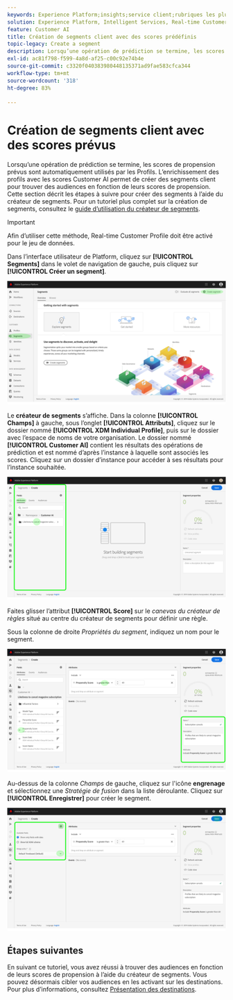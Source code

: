 ```yaml
---
keywords: Experience Platform;insights;service client;rubriques les plus consultées;segments d’assistance client
solution: Experience Platform, Intelligent Services, Real-time Customer Data Platform
feature: Customer AI
title: Création de segments client avec des scores prédéfinis
topic-legacy: Create a segment
description: Lorsqu’une opération de prédiction se termine, les scores de propension prévus sont automatiquement utilisés par les Profils. L’enrichissement des profils avec les scores Customer AI permet de créer des segments client pour trouver des audiences en fonction de leurs scores de propension. Cette section décrit les étapes à suivre pour créer des segments à l’aide du créateur de segments.
exl-id: ac81f798-f599-4a8d-af25-c00c92e74b4e
source-git-commit: c3320f040383980448135371ad9fae583cfca344
workflow-type: tm+mt
source-wordcount: '318'
ht-degree: 83%

---
```


# Création de segments client avec des scores prévus

Lorsqu’une opération de prédiction se termine, les scores de propension prévus sont automatiquement utilisés par les Profils. L’enrichissement des profils avec les scores Customer AI permet de créer des segments client pour trouver des audiences en fonction de leurs scores de propension. Cette section décrit les étapes à suivre pour créer des segments à l’aide du créateur de segments. Pour un tutoriel plus complet sur la création de segments, consultez le [guide d’utilisation du créateur de segments](../../../segmentation/ui/segment-builder.md).

>[!IMPORTANT]
>
>Afin d’utiliser cette méthode, Real-time Customer Profile doit être activé pour le jeu de données.

Dans l’interface utilisateur de Platform, cliquez sur **[!UICONTROL Segments]** dans le volet de navigation de gauche, puis cliquez sur **[!UICONTROL Créer un segment]**.

![](../images/user-guide/segments.png)

Le **créateur de segments** s’affiche. Dans la colonne **[!UICONTROL Champs]** à gauche, sous l’onglet **[!UICONTROL Attributs]**, cliquez sur le dossier nommé **[!UICONTROL XDM Individual Profile]**, puis sur le dossier avec l’espace de noms de votre organisation. Le dossier nommé **[!UICONTROL Customer AI]** contient les résultats des opérations de prédiction et est nommé d’après l’instance à laquelle sont associés les scores. Cliquez sur un dossier d’instance pour accéder à ses résultats pour l’instance souhaitée.

![](../images/user-guide/results.png)

Faites glisser l’attribut **[!UICONTROL Score]** sur le *canevas du créateur de règles* situé au centre du créateur de segments pour définir une règle.

Sous la colonne de droite *Propriétés du segment*, indiquez un nom pour le segment.

![](../images/user-guide/properties.png)

Au-dessus de la colonne *Champs* de gauche, cliquez sur l&#39;icône **engrenage** et sélectionnez une *Stratégie de fusion* dans la liste déroulante. Cliquez sur **[!UICONTROL Enregistrer]** pour créer le segment.

![](../images/user-guide/merge_policy.png)

## Étapes suivantes

En suivant ce tutoriel, vous avez réussi à trouver des audiences en fonction de leurs scores de propension à l’aide du créateur de segments. Vous pouvez désormais cibler vos audiences en les activant sur les destinations. Pour plus d’informations, consultez [Présentation des destinations](../../../destinations/home.md).
